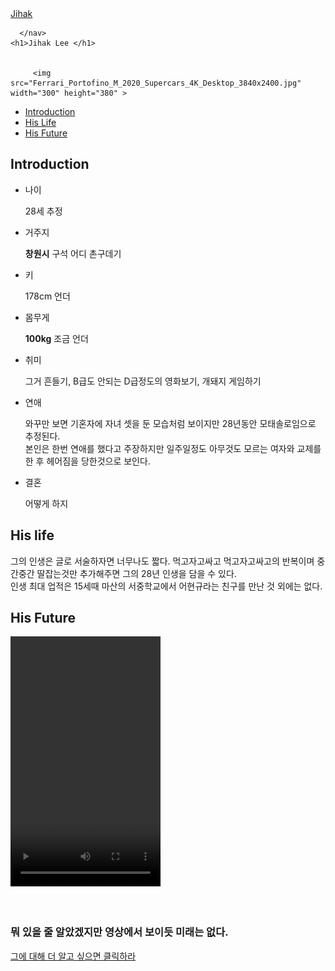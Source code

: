 <!DOCKTYPE html>
<html>
  <head> 
       <title> about the Jihak </title>
</head>
  <body>
    <nav>
        <a href="./index.html">Jihak</a>
      
      </nav> 
    <h1>Jihak Lee </h1>

  
         <img src="Ferrari_Portofino_M_2020_Supercars_4K_Desktop_3840x2400.jpg" width="300" height="380" >
        
 </body>
 <nav>
     <ul>
         <li><a href="#introduction">Introduction</a> </li>
         <li><a href="#his Life">His Life</a></li>
         <li><a href="#his Future">His Future</a></li>
     </ul>
 </nav>
 <div id="introduction">
     <h1>Introduction</h1>
     <ul>
         <li>나이</li> <p> 28세 추정</p>
         <li>거주지</li>  <p><strong>창원시</strong> 구석 어디 촌구데기</p> 
         <li> 키</li> <p>178cm 언더</p>
         <li>몸무게</li>  <p><strong>100kg</strong> 조금 언더 </p> 
         <li>취미 </li> <p>그거 흔들기, B급도 안되는 D급정도의 영화보기, 개돼지 게임하기</p>
         <li>연애 </li>  
         <p> 
             와꾸만 보면 기혼자에 자녀 셋을 둔 모습처럼 보이지만 28년동안 모태솔로임으로 추정된다.
             <br>본인은 한번 연애를 했다고 주장하지만 일주일정도 아무것도 모르는 여자와 교제를 한 후 헤어짐을 당한것으로 보인다.
          </p>
          <li>결혼 </li> <p>어떻게 하지</p>
 </div>
 <div id="his life">
    <h1>His life</h1>
    <p>그의 인생은 글로 서술하자면 너무나도 짧다. 먹고자고싸고 먹고자고싸고의 반복이며 중간중간 딸잡는것만 추가해주면 그의 28년 인생을 담을 수 있다.<br>인생 최대 업적은 15세때 마산의 서중학교에서 어현규라는 친구를 만난 것 외에는 없다.</p>
 </div>
 <div id="his Future">
    <h1>His Future</h1>
   <video src=KakaoTalk_20210721_180748500.mp4 height="400" width="240" controls></video>
   <br><br><br> <h3>뭐 있을 줄 알았겠지만 영상에서 보이듯 미래는 없다.</h3>
 
 </div>
<a href="./aboutme.html">그에 대해 더 알고 싶으면 클릭하라</a>
